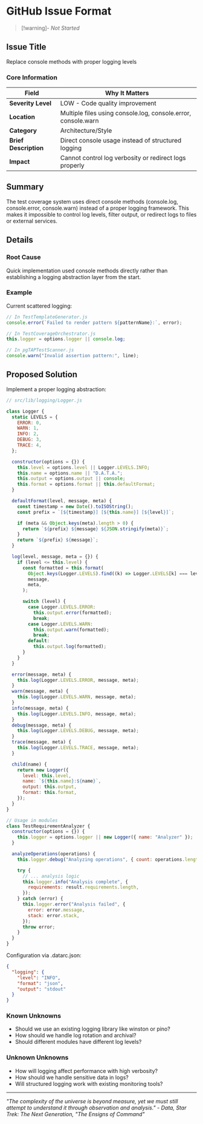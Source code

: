 # GitHub Issue Format

> [!warning]- _Not Started_

## Issue Title

Replace console methods with proper logging levels

### Core Information

| Field                 | Why It Matters                                                |
| --------------------- | ------------------------------------------------------------- |
| **Severity Level**    | LOW - Code quality improvement                                |
| **Location**          | Multiple files using console.log, console.error, console.warn |
| **Category**          | Architecture/Style                                            |
| **Brief Description** | Direct console usage instead of structured logging            |
| **Impact**            | Cannot control log verbosity or redirect logs properly        |

## Summary

The test coverage system uses direct console methods (console.log, console.error, console.warn) instead of a proper logging framework. This makes it impossible to control log levels, filter output, or redirect logs to files or external services.

## Details

### Root Cause

Quick implementation used console methods directly rather than establishing a logging abstraction layer from the start.

### Example

Current scattered logging:

```javascript
// In TestTemplateGenerator.js
console.error(`Failed to render pattern ${patternName}:`, error);

// In TestCoverageOrchestrator.js
this.logger = options.logger || console.log;

// In pgTAPTestScanner.js
console.warn("Invalid assertion pattern:", line);
```

## Proposed Solution

Implement a proper logging abstraction:

```javascript
// src/lib/logging/Logger.js

class Logger {
  static LEVELS = {
    ERROR: 0,
    WARN: 1,
    INFO: 2,
    DEBUG: 3,
    TRACE: 4,
  };

  constructor(options = {}) {
    this.level = options.level || Logger.LEVELS.INFO;
    this.name = options.name || "D.A.T.A.";
    this.output = options.output || console;
    this.format = options.format || this.defaultFormat;
  }

  defaultFormat(level, message, meta) {
    const timestamp = new Date().toISOString();
    const prefix = `[${timestamp}] [${this.name}] [${level}]`;

    if (meta && Object.keys(meta).length > 0) {
      return `${prefix} ${message} ${JSON.stringify(meta)}`;
    }
    return `${prefix} ${message}`;
  }

  log(level, message, meta = {}) {
    if (level <= this.level) {
      const formatted = this.format(
        Object.keys(Logger.LEVELS).find((k) => Logger.LEVELS[k] === level),
        message,
        meta,
      );

      switch (level) {
        case Logger.LEVELS.ERROR:
          this.output.error(formatted);
          break;
        case Logger.LEVELS.WARN:
          this.output.warn(formatted);
          break;
        default:
          this.output.log(formatted);
      }
    }
  }

  error(message, meta) {
    this.log(Logger.LEVELS.ERROR, message, meta);
  }
  warn(message, meta) {
    this.log(Logger.LEVELS.WARN, message, meta);
  }
  info(message, meta) {
    this.log(Logger.LEVELS.INFO, message, meta);
  }
  debug(message, meta) {
    this.log(Logger.LEVELS.DEBUG, message, meta);
  }
  trace(message, meta) {
    this.log(Logger.LEVELS.TRACE, message, meta);
  }

  child(name) {
    return new Logger({
      level: this.level,
      name: `${this.name}:${name}`,
      output: this.output,
      format: this.format,
    });
  }
}

// Usage in modules
class TestRequirementAnalyzer {
  constructor(options = {}) {
    this.logger = options.logger || new Logger({ name: "Analyzer" });
  }

  analyzeOperations(operations) {
    this.logger.debug("Analyzing operations", { count: operations.length });

    try {
      // ... analysis logic
      this.logger.info("Analysis complete", {
        requirements: result.requirements.length,
      });
    } catch (error) {
      this.logger.error("Analysis failed", {
        error: error.message,
        stack: error.stack,
      });
      throw error;
    }
  }
}
```

Configuration via .datarc.json:

```json
{
  "logging": {
    "level": "INFO",
    "format": "json",
    "output": "stdout"
  }
}
```

### Known Unknowns

- Should we use an existing logging library like winston or pino?
- How should we handle log rotation and archival?
- Should different modules have different log levels?

### Unknown Unknowns

- How will logging affect performance with high verbosity?
- How should we handle sensitive data in logs?
- Will structured logging work with existing monitoring tools?

---

_"The complexity of the universe is beyond measure, yet we must still attempt to understand it through observation and analysis." - Data, Star Trek: The Next Generation, "The Ensigns of Command"_
